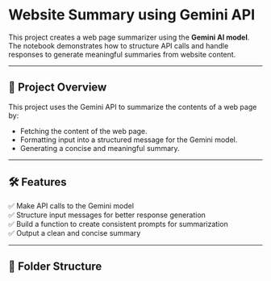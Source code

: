 # Website Summary using Gemini API

This project creates a web page summarizer using the **Gemini AI model**. The notebook demonstrates how to structure API calls and handle responses to generate meaningful summaries from website content.

---

## 🚀 **Project Overview**
This project uses the Gemini API to summarize the contents of a web page by:
- Fetching the content of the web page.
- Formatting input into a structured message for the Gemini model.
- Generating a concise and meaningful summary.

---

## 🛠️ **Features**
✅ Make API calls to the Gemini model  
✅ Structure input messages for better response generation  
✅ Build a function to create consistent prompts for summarization  
✅ Output a clean and concise summary  

---

## 📂 **Folder Structure**


